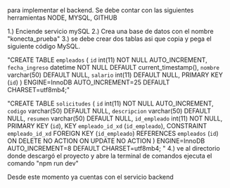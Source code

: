 para implementar el backend. Se debe contar con las siguientes herramientas
NODE,
MYSQL,
GITHUB

1.) Enciende servicio mySQL
2.) Crea una base de datos con el nombre "konecta_prueba"
3.) se debe crear dos tablas asi que copia y pega el siguiente código MySQL.

"CREATE TABLE `empleados` (
  `id` int(11) NOT NULL AUTO_INCREMENT,
  `fecha_ingreso` datetime NOT NULL DEFAULT current_timestamp(),
  `nombre` varchar(50) DEFAULT NULL,
  `salario` int(11) DEFAULT NULL,
  PRIMARY KEY (`id`)
) ENGINE=InnoDB AUTO_INCREMENT=25 DEFAULT CHARSET=utf8mb4;"

"CREATE TABLE `solicitudes` (
  `id` int(11) NOT NULL AUTO_INCREMENT,
  `codigo` varchar(50) DEFAULT NULL,
  `descripcion` varchar(50) DEFAULT NULL,
  `resumen` varchar(50) DEFAULT NULL,
  `id_empleado` int(11) NOT NULL,
  PRIMARY KEY (`id`),
  KEY `empleado_id_xd` (`id_empleado`),
  CONSTRAINT `empleado_id_xd` FOREIGN KEY (`id_empleado`) REFERENCES `empleados` (`id`) ON DELETE NO ACTION ON UPDATE NO ACTION
) ENGINE=InnoDB AUTO_INCREMENT=8 DEFAULT CHARSET=utf8mb4;
"
4.) ve al directorio donde descargó el proyecto y abre la terminal de comandos
ejecuta el comando "npm run dev"

Desde este momento ya cuentas con el servicio backend
